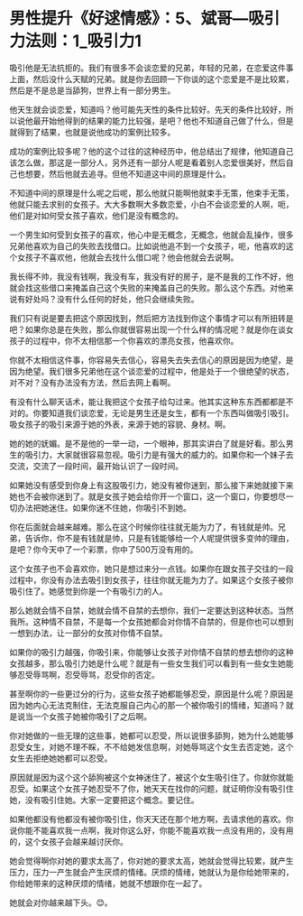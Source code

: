 # 男性提升《好逑情感》：5、斌哥—吸引力法则：1_吸引力1

吸引他是无法抗拒的。我们有很多不会谈恋爱的兄弟，年轻的兄弟，在恋爱这件事上面，然后没什么天赋的兄弟。就是你去回顾一下你谈的这个恋爱是不是比较累，然后是不是总是当舔狗，世界上有一部分男生。

他天生就会谈恋爱，知道吗？他可能先天性的条件比较好。先天的条件比较好，所以说他最开始他得到的结果的能力比较强，是吧？他也不知道自己做了什么，但是就得到了结果，也就是说他成功的案例比较多。

成功的案例比较多呢？他的这个过往的这种经历中，他总结出了规律，他知道自己该怎么做，那这是一部分人，另外还有一部分人呢是看着别人恋爱很美好，然后自己也想要，然后他就去追寻。但他不知道这中间的原理是什么。

不知道中间的原理是什么呢之后呢，那么他就只能啊他就束手无策，他束手无策，他就只能去求别的女孩子。大大多数啊大多数恋爱，小白不会谈恋爱的人啊，呃，他们是对如何受女孩子喜欢，他们是没有概念的。

一个男生如何受到女孩子的喜欢，他心中是无概念，无概念，他就会乱操作，很多兄弟他喜欢为自己的失败去找借口。比如说他追不到一个女孩子，呃，他喜欢的这个女孩子不喜欢他，他就会去找什么借口呢？他会他就会去说啊。

我长得不帅，我没有钱啊，我没有车，我没有好的房子，是不是我的工作不好，他就会找这些借口来掩盖自己这个失败的来掩盖自己的失败。那么这个东西。对他来说有好处吗？没有什么任何的好处，他只会继续失败。

我们只有说是要去把这个原因找到，然后把方法找到你这个事情才可以有所扭转是吧？如果你总是在失败，那么你就很容易出现一个什么样的情况呢？就是你在谈女孩子的过程中，你不太相信那一个你喜欢的漂亮女孩，他喜欢你。

你就不太相信这件事，你容易失去信心，容易失去失去信心的原因是因为绝望，是因为绝望。我们很多兄弟他在这个谈恋爱的过程中，他是处于一个很绝望的状态，对不对？没有办法没有方法，然后去网上看啊。

有没有什么聊天话术，能让我把这个女孩子给勾过来。他其实这种东东西都都是不对的。你要知道我们谈恋爱，无论是男生还是女生，都有一个东西叫做吸引吸引。吸女孩子的吸引来源于她的外表，来源于她的容貌、身材。啊。

她的她的妩媚。是不是他的一举一动，一个眼神，那其实讲白了就是好看。那么男生的吸引力，大家就很容易忽视。吸引力是有强大的威力的。如果你和一个妹子去交流，交流了一段时间，最开始认识了一段时间。

如果她没有感受到你身上有这股吸引力，她没有被你迷到，那么接下来她就接下来她也不会被你迷到了。就是女孩子她会给你开一个窗口，这一个窗口，你要想尽一切办法把她迷住。如果你迷不住她，你吸引不到她。

你在后面就会越来越难。那么在这个时候你往往就无能为力了，有钱就是帅。兄弟，告诉你，你不是有钱就是帅，只是有钱能够给一个人呢提供很多变帅的理由，是吧？你今天中了一个彩票，你中了500万没有用的。

这个女孩子也不会喜欢你，她只是想过来分一点钱。如果你在跟女孩子交往的一段过程中，你没有办法去吸引到女孩子，往往你就无能为力了。如果这个女孩子被你吸引住了。她感觉到你是一个有吸引力的人。

那么她就会情不自禁，她就会情不自禁的去想你，我们一定要达到这种状态。当然我所。这种情不自禁，不是每一个女孩她都会对你情不自禁的，但是你也可以想到一想到办法，让一部分的女孩对你情不自禁。

如果你的吸引力越强，你吸引来，你能够让女孩子对你情不自禁的想去想你的这种女孩越多，那么吸引力她是什么呢？就是有一些女生我们可以看到有一些女生她能够忍受辱骂啊，忍受辱骂，忍受你的否定。

甚至啊你的一些更过分的行为，这些女孩子她都能够忍受，原因是什么呢？原因是因为她内心无法克制住，无法克服自己内心的那一个被你吸引的情绪，知道吗？就是说当一个女孩子她被你吸引了之后啊。

你对她做的一些无理的这些事，她都可以忍受，所以说很多舔狗，她为什么她能够忍受女生，对她不理不睬，不不给她发信息啊，对她辱骂这个女生去否定她，这个女生去拒绝她她都可以忍受。

原因就是因为这个这个舔狗被这个女神迷住了，被这个女生吸引住了。你就你就能忍受。如果这个女孩子她忍受不了你，她天天在找你的问题，就证明你没有吸引住她，没有吸引住她。大家一定要把这个概念。要记住。

如果他都没有他都没有被你吸引住，你天天还在那个地方啊，去请求他的喜欢。你说你能不能喜欢我一点啊，我对你这么好，你能不能喜欢我一点没有用的，没有用的，这个女孩子会越来越讨厌你。

她会觉得啊你对她的要求太高了，你对她的要求太高，她就会觉得比较累，就产生压力，压力一产生就会产生厌烦的情绪。厌烦的情绪，她就认为是你给她带来的，你给她带来的这种厌烦的情绪，她就不想跟你在一起了。

她就会对你越来越下头。😊。